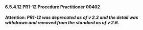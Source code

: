 #### 6.5.4.12 PR1-12 Procedure Practitioner 00402

**Attention: _PR1-12 was deprecated as of v 2.3 and the detail was withdrawn and removed from the standard as of v 2.6._**
